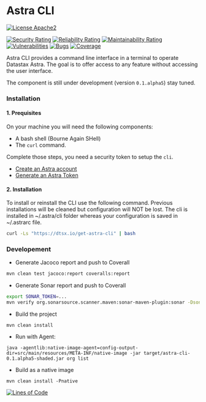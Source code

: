 # Astra CLI

[![License Apache2](https://img.shields.io/hexpm/l/plug.svg)](http://www.apache.org/licenses/LICENSE-2.0)

[![Security Rating](https://sonarcloud.io/api/project_badges/measure?project=clun_astra-cli&metric=security_rating)](https://sonarcloud.io/summary/new_code?id=clun_astra-cli)
[![Reliability Rating](https://sonarcloud.io/api/project_badges/measure?project=clun_astra-cli&metric=reliability_rating)](https://sonarcloud.io/summary/new_code?id=clun_astra-cli)
[![Maintainability Rating](https://sonarcloud.io/api/project_badges/measure?project=clun_astra-cli&metric=sqale_rating)](https://sonarcloud.io/summary/overall?id=clun_astra-cli)
[![Vulnerabilities](https://sonarcloud.io/api/project_badges/measure?project=clun_astra-cli&metric=vulnerabilities)](https://sonarcloud.io/summary/overall?id=clun_astra-cli)
[![Bugs](https://sonarcloud.io/api/project_badges/measure?project=clun_astra-cli&metric=bugs)](https://sonarcloud.io/summary/new_code?id=clun_astra-cli)
[![Coverage](https://sonarcloud.io/api/project_badges/measure?project=clun_astra-cli&metric=coverage)](https://sonarcloud.io/summary/new_code?id=clun_astra-cli)

Astra CLI provides a command line interface in a terminal to operate Datastax Astra. The goal is to offer access to any feature without accessing the user interface.


The component is still under development (version `0.1.alpha5`) stay tuned.

### Installation 

#### 1. Prequisites

On your machine you will need the following components:
- A bash shell (Bourne Again SHell)
- The `curl` command.

Complete those steps, you need a security token to setup the `cli`. 
- [Create an Astra account](https://astra.dev/3B7HcYo)
- [Generate an Astra Token](https://awesome-astra.github.io/docs/pages/astra/create-token/)

#### 2. Installation

To install or reinstall the CLI use the following command. Previous installations will be cleaned but configuration will NOT be lost. The cli is installed in ~/.astra/cli folder whereas your configuration is saved in ~/.astrarc file.

```bash
curl -Ls "https://dtsx.io/get-astra-cli" | bash
```

### Developement 

- Generate Jacoco report and push to Coverall

```bash
mvn clean test jacoco:report coveralls:report
```

- Generate Sonar report and push to Coverall

```bash
export SONAR_TOKEN=...
mvn verify org.sonarsource.scanner.maven:sonar-maven-plugin:sonar -Dsonar.projectKey=clun_astra-cli
```

- Build the project

```
mvn clean install
```

- Run with Agent:

```
java -agentlib:native-image-agent=config-output-dir=src/main/resources/META-INF/native-image -jar target/astra-cli-0.1.alpha5-shaded.jar org list
```

- Build as a native image

```
mvn clean install -Pnative
```

[![Lines of Code](https://sonarcloud.io/api/project_badges/measure?project=clun_astra-cli&metric=ncloc)](https://sonarcloud.io/summary/new_code?id=clun_astra-cli)

